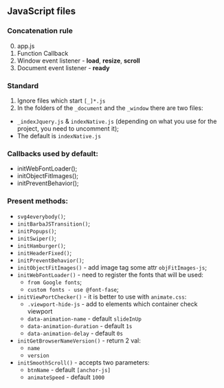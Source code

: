 ## JavaScript files

### Concatenation rule
0. app.js
1. Function Callback
2. Window event listener - **load**, **resize**, **scroll**
3. Document event listener - **ready**

### Standard
1. Ignore files which start `[_]*.js`
2. In the folders of the `_document` and the `_window` there are two files:
  - `_indexJquery.js` & `indexNative.js` (depending on what you use for the project, you need to uncomment it);
  - The default is `indexNative.js`
  
### Callbacks used by default:
- initWebFontLoader();
- initObjectFitImages();
- initPreventBehavior();

### Present methods:
* `svg4everybody()`;
* `initBarbaJSTransition()`;
* `initPopups()`;
* `initSwiper()`;
* `initHamburger()`;
* `initHeaderFixed()`;
* `initPreventBehavior()`;
* `initObjectFitImages()` - add image tag some attr `objFitImages-js`;
* `initWebFontLoader()` - need to register the fonts that will be used:
  * `from Google fonts`;
  * `custom fonts - use @font-fase`;
* `initViewPortChecker()` - it is better to use with `animate.css`:
  * `.viewport-hide-js` - add to elements which container check viewport
  * `data-animation-name` - default `slideInUp`
  * `data-animation-duration` - default `1s`
  * `data-animation-delay` - default `0s`
* `initGetBrowserNameVersion()` - return 2 val:
  - `name`
  - `version`
* `initSmoothScroll()` - accepts two parameters:
  - `btnName` - default `[anchor-js]`
  - `animateSpeed` - default `1000`